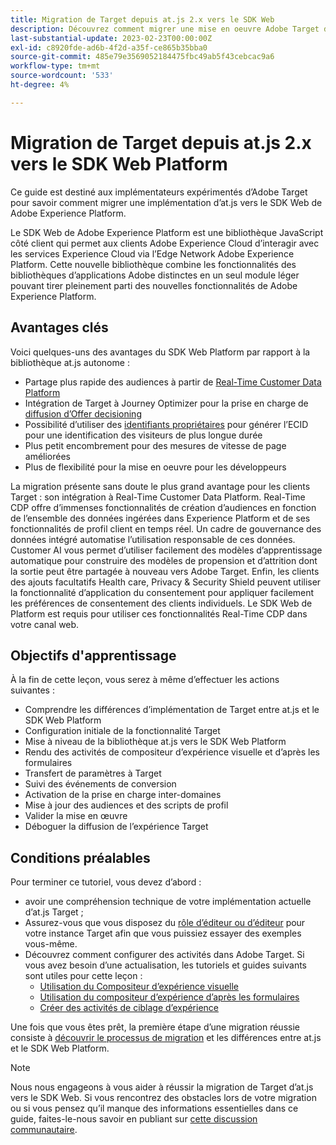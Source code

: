 ```yaml
---
title: Migration de Target depuis at.js 2.x vers le SDK Web
description: Découvrez comment migrer une mise en oeuvre Adobe Target d’at.js 2.x vers le SDK Web Adobe Experience Platform. Les rubriques incluent le chargement de la bibliothèque JavaScript, l’envoi de paramètres, les activités de rendu et d’autres légendes à noter.
last-substantial-update: 2023-02-23T00:00:00Z
exl-id: c8920fde-ad6b-4f2d-a35f-ce865b35bba0
source-git-commit: 485e79e3569052184475fbc49ab5f43cebcac9a6
workflow-type: tm+mt
source-wordcount: '533'
ht-degree: 4%

---
```


# Migration de Target depuis at.js 2.x vers le SDK Web Platform

Ce guide est destiné aux implémentateurs expérimentés d’Adobe Target pour savoir comment migrer une implémentation d’at.js vers le SDK Web de Adobe Experience Platform.

Le SDK Web de Adobe Experience Platform est une bibliothèque JavaScript côté client qui permet aux clients Adobe Experience Cloud d’interagir avec les services Experience Cloud via l’Edge Network Adobe Experience Platform. Cette nouvelle bibliothèque combine les fonctionnalités des bibliothèques d’applications Adobe distinctes en un seul module léger pouvant tirer pleinement parti des nouvelles fonctionnalités de Adobe Experience Platform.

## Avantages clés

Voici quelques-uns des avantages du SDK Web Platform par rapport à la bibliothèque at.js autonome :

* Partage plus rapide des audiences à partir de [Real-Time Customer Data Platform](https://experienceleague.adobe.com/docs/platform-learn/tutorials/experience-cloud/next-hit-personalization.html?lang=fr)
* Intégration de Target à Journey Optimizer pour la prise en charge de [diffusion d’Offer decisioning](https://experienceleague.adobe.com/docs/target/using/integrate/ajo/offer-decision.html)
* Possibilité d’utiliser des [identifiants propriétaires](https://experienceleague.adobe.com/docs/platform-learn/data-collection/edge-network/generate-first-party-device-ids.html?lang=fr) pour générer l’ECID pour une identification des visiteurs de plus longue durée
* Plus petit encombrement pour des mesures de vitesse de page améliorées
* Plus de flexibilité pour la mise en oeuvre pour les développeurs

La migration présente sans doute le plus grand avantage pour les clients Target : son intégration à Real-Time Customer Data Platform. Real-Time CDP offre d’immenses fonctionnalités de création d’audiences en fonction de l’ensemble des données ingérées dans Experience Platform et de ses fonctionnalités de profil client en temps réel. Un cadre de gouvernance des données intégré automatise l’utilisation responsable de ces données. Customer AI vous permet d’utiliser facilement des modèles d’apprentissage automatique pour construire des modèles de propension et d’attrition dont la sortie peut être partagée à nouveau vers Adobe Target. Enfin, les clients des ajouts facultatifs Health care, Privacy &amp; Security Shield peuvent utiliser la fonctionnalité d’application du consentement pour appliquer facilement les préférences de consentement des clients individuels. Le SDK Web de Platform est requis pour utiliser ces fonctionnalités Real-Time CDP dans votre canal web.

## Objectifs d&#39;apprentissage

À la fin de cette leçon, vous serez à même d’effectuer les actions suivantes :

* Comprendre les différences d’implémentation de Target entre at.js et le SDK Web Platform
* Configuration initiale de la fonctionnalité Target
* Mise à niveau de la bibliothèque at.js vers le SDK Web Platform
* Rendu des activités de compositeur d’expérience visuelle et d’après les formulaires
* Transfert de paramètres à Target
* Suivi des événements de conversion
* Activation de la prise en charge inter-domaines
* Mise à jour des audiences et des scripts de profil
* Valider la mise en œuvre
* Déboguer la diffusion de l’expérience Target


## Conditions préalables

Pour terminer ce tutoriel, vous devez d’abord :

* avoir une compréhension technique de votre implémentation actuelle d’at.js Target ;
* Assurez-vous que vous disposez du [rôle d’éditeur ou d’éditeur](https://experienceleague.adobe.com/docs/target/using/administer/manage-users/enterprise/properties-overview.html#section_8C425E43E5DD4111BBFC734A2B7ABC80) pour votre instance Target afin que vous puissiez essayer des exemples vous-même.
* Découvrez comment configurer des activités dans Adobe Target. Si vous avez besoin d’une actualisation, les tutoriels et guides suivants sont utiles pour cette leçon :
   * [Utilisation du Compositeur d’expérience visuelle](https://experienceleague.adobe.com/docs/target-learn/tutorials/experiences/use-the-visual-experience-composer.html)
   * [Utilisation du compositeur d’expérience d’après les formulaires](https://experienceleague.adobe.com/docs/target-learn/tutorials/experiences/use-the-form-based-experience-composer.html)
   * [Créer des activités de ciblage d’expérience](https://experienceleague.adobe.com/docs/target-learn/tutorials/activities/create-experience-targeting-activities.html)

Une fois que vous êtes prêt, la première étape d’une migration réussie consiste à [ découvrir le processus de migration](migration-overview.md) et les différences entre at.js et le SDK Web Platform.

>[!NOTE]
>
>Nous nous engageons à vous aider à réussir la migration de Target d’at.js vers le SDK Web. Si vous rencontrez des obstacles lors de votre migration ou si vous pensez qu’il manque des informations essentielles dans ce guide, faites-le-nous savoir en publiant sur [cette discussion communautaire](https://experienceleaguecommunities.adobe.com/t5/adobe-experience-platform-data/tutorial-discussion-migrate-target-from-at-js-to-web-sdk/m-p/575587#M463).
